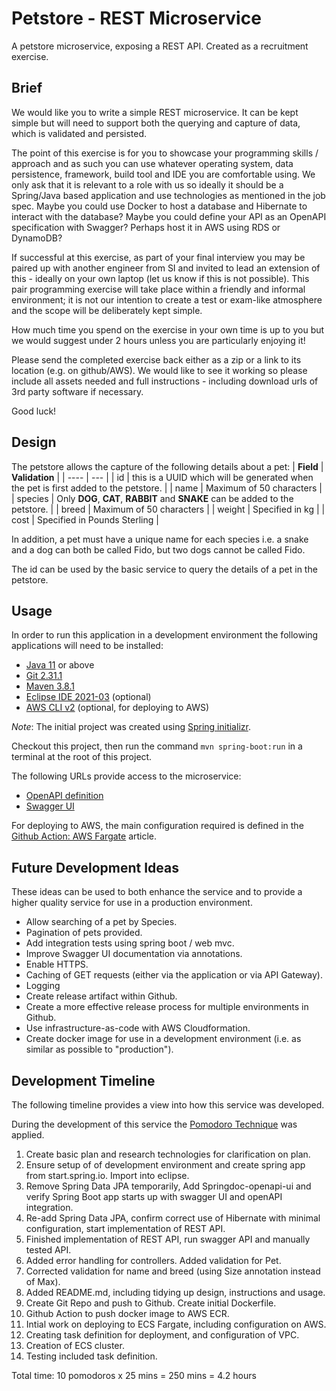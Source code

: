# Petstore - REST Microservice
A petstore microservice, exposing a REST API. Created as a recruitment exercise.
## Brief
We would like you to write a simple REST microservice. It can be kept simple but will need to support both the querying and capture of data, which is validated and persisted.

The point of this exercise is for you to showcase your programming skills / approach and as such you can use whatever operating system, data persistence, framework, build tool and IDE you are comfortable using. We only ask that it is relevant to a role with us so ideally it should be a Spring/Java based application and use technologies as mentioned in the job spec. Maybe you could use Docker to host a database and Hibernate to interact with the database? Maybe you could define your API as an OpenAPI specification with Swagger? Perhaps host it in AWS using RDS or DynamoDB?

If successful at this exercise, as part of your final interview you may be paired up with another engineer from SI and invited to lead an extension of this - ideally on your own laptop (let us know if this is not possible). This pair programming exercise will take place within a friendly and informal environment; it is not our intention to create a test or exam-like atmosphere and the scope will be deliberately kept simple. 

How much time you spend on the exercise in your own time is up to you but we would suggest under 2 hours unless you are particularly enjoying it!

Please send the completed exercise back either as a zip or a link to its location (e.g. on github/AWS). We would like to see it working so please include all assets needed and full instructions - including download urls of 3rd party software if necessary.

Good luck!

## Design
The petstore allows the capture of the following details about a pet:
| **Field** | **Validation** |
| ---- | --- |
| id | this is a UUID which will be generated when the pet is first added to the petstore. |
| name | Maximum of 50 characters |
| species | Only **DOG**, **CAT**, **RABBIT** and **SNAKE** can be added to the petstore. |
| breed | Maximum of 50 characters |
| weight | Specified in kg |
| cost | Specified in Pounds Sterling |

In addition, a pet must have a unique name for each species i.e. a snake and a dog can both be called Fido, but two dogs cannot be called Fido.

The id can be used by the basic service to query the details of a pet in the petstore.

## Usage
In order to run this application in a development environment the following applications will need to be installed:
* [Java 11](https://openjdk.java.net/install/) or above
* [Git 2.31.1](https://git-scm.com/downloads)
* [Maven 3.8.1](https://maven.apache.org/download.cgi)
* [Eclipse IDE 2021-03](https://www.eclipse.org/downloads/) (optional)
* [AWS CLI v2](https://docs.aws.amazon.com/cli/latest/userguide/install-cliv2.html) (optional, for deploying to AWS)

*Note*: The initial project was created using [Spring initializr](https://start.spring.io/).

Checkout this project, then run the command `mvn spring-boot:run` in a terminal at the root of this project.

The following URLs provide access to the microservice:

* [OpenAPI definition](http://localhost:8080/v3/api-docs/)
* [Swagger UI](http://localhost:8080/swagger-ui.html)

For deploying to AWS, the main configuration required is defined in the [Github Action: AWS Fargate](https://aws.amazon.com/blogs/opensource/github-actions-aws-fargate/) article.

## Future Development Ideas
These ideas can be used to both enhance the service and to provide a higher quality service for use in a production environment.

* Allow searching of a pet by Species.
* Pagination of pets provided.
* Add integration tests using spring boot / web mvc.
* Improve Swagger UI documentation via annotations.
* Enable HTTPS.
* Caching of GET requests (either via the application or via API Gateway).
* Logging
* Create release artifact within Github.
* Create a more effective release process for multiple environments in Github.
* Use infrastructure-as-code with AWS Cloudformation.
* Create docker image for use in a development environment (i.e. as similar as possible to "production").

## Development Timeline
The following timeline provides a view into how this service was developed.

During the development of this service the [Pomodoro Technique](https://en.wikipedia.org/wiki/Pomodoro_Technique) was applied.

1. Create basic plan and research technologies for clarification on plan.
2. Ensure setup of of development environment and create spring app from start.spring.io. Import into eclipse.
3. Remove Spring Data JPA temporarily, Add Springdoc-openapi-ui and verify Spring Boot app starts up with swagger UI and openAPI integration.
4. Re-add Spring Data JPA, confirm correct use of Hibernate with minimal configuration, start implementation of REST API.
5. Finished implementation of REST API, run swagger API and manually tested API. 
6. Added error handling for controllers. Added validation for Pet.
7. Corrected validation for name and breed (using Size annotation instead of Max).
8. Added README.md, including tidying up design, instructions and usage.
9. Create Git Repo and push to Github. Create initial Dockerfile.
10. Github Action to push docker image to AWS ECR.
11. Intial work on deploying to ECS Fargate, including configuration on AWS.
12. Creating task definition for deployment, and configuration of VPC.
13. Creation of ECS cluster.
14. Testing included task definition.

Total time: 10 pomodoros x 25 mins = 250 mins = 4.2 hours